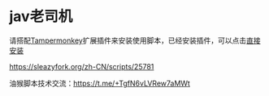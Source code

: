 # jav老司机

请搭配<a href="https://chrome.google.com/webstore/detail/tampermonkey/dhdgffkkebhmkfjojejmpbldmpobfkfo" target="_blank">Tampermonkey</a>扩展插件来安装使用脚本，已经安装插件，可以点击<a href="https://github.com/tclimo/javOldDriver/raw/master/JavOldDriver.user.js">直接安装</a>

https://sleazyfork.org/zh-CN/scripts/25781

油猴脚本技术交流：https://t.me/+TgfN6vLVRew7aMWt
